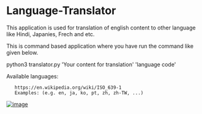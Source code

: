 # Language-Translator

This application is used for translation of english content to other language like Hindi, Japanies, Frech and etc.

This is command based application where you have run the command like given below.

python3 translator.py 'Your content for translation' 'language code'

Available languages:

       https://en.wikipedia.org/wiki/ISO_639-1
       Examples: (e.g. en, ja, ko, pt, zh, zh-TW, ...)
       

<a href="https://ibb.co/ggfWG1x"><img src="https://i.ibb.co/ggfWG1x/image.png" alt="image" border="0"></a>
